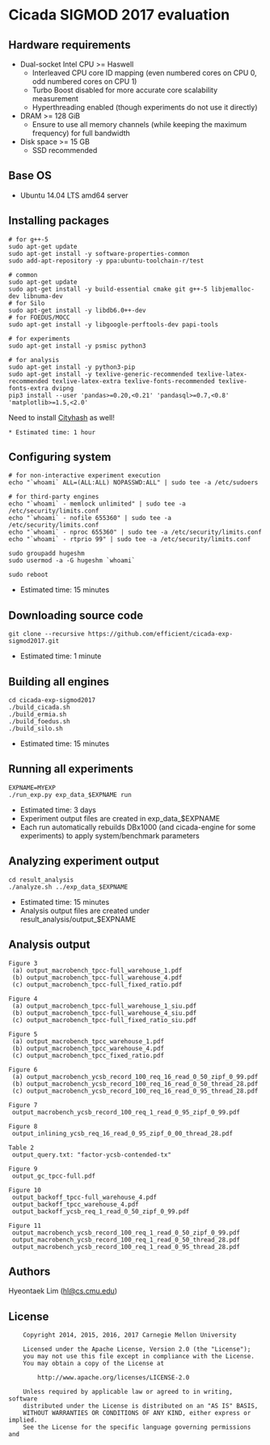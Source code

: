 Cicada SIGMOD 2017 evaluation
=============================

Hardware requirements
---------------------

 * Dual-socket Intel CPU >= Haswell
   * Interleaved CPU core ID mapping (even numbered cores on CPU 0, odd numbered cores on CPU 1)
   * Turbo Boost disabled for more accurate core scalability measurement
   * Hyperthreading enabled (though experiments do not use it directly)
 * DRAM >= 128 GiB
   * Ensure to use all memory channels (while keeping the maximum frequency) for full bandwidth
 * Disk space >= 15 GB
   * SSD recommended

Base OS
-------

 * Ubuntu 14.04 LTS amd64 server

Installing packages
-------------------

	# for g++-5
	sudo apt-get update
	sudo apt-get install -y software-properties-common
	sudo add-apt-repository -y ppa:ubuntu-toolchain-r/test

	# common
	sudo apt-get update
	sudo apt-get install -y build-essential cmake git g++-5 libjemalloc-dev libnuma-dev
	# for Silo
	sudo apt-get install -y libdb6.0++-dev
	# for FOEDUS/MOCC
	sudo apt-get install -y libgoogle-perftools-dev papi-tools

	# for experiments
	sudo apt-get install -y psmisc python3

	# for analysis
	sudo apt-get install -y python3-pip
	sudo apt-get install -y texlive-generic-recommended texlive-latex-recommended texlive-latex-extra texlive-fonts-recommended texlive-fonts-extra dvipng
	pip3 install --user 'pandas>=0.20,<0.21' 'pandasql>=0.7,<0.8' 'matplotlib>=1.5,<2.0'

Need to install [Cityhash](https://github.com/google/cityhash) as well!

	* Estimated time: 1 hour


Configuring system
------------------

	# for non-interactive experiment execution
	echo "`whoami` ALL=(ALL:ALL) NOPASSWD:ALL" | sudo tee -a /etc/sudoers

	# for third-party engines
	echo "`whoami` - memlock unlimited" | sudo tee -a /etc/security/limits.conf
	echo "`whoami` - nofile 655360" | sudo tee -a /etc/security/limits.conf
	echo "`whoami` - nproc 655360" | sudo tee -a /etc/security/limits.conf
	echo "`whoami` - rtprio 99" | sudo tee -a /etc/security/limits.conf

	sudo groupadd hugeshm
	sudo usermod -a -G hugeshm `whoami`

	sudo reboot

 * Estimated time: 15 minutes

Downloading source code
-----------------------

	git clone --recursive https://github.com/efficient/cicada-exp-sigmod2017.git

 * Estimated time: 1 minute

Building all engines
--------------------

	cd cicada-exp-sigmod2017
	./build_cicada.sh
	./build_ermia.sh
	./build_foedus.sh
	./build_silo.sh

 * Estimated time: 15 minutes

Running all experiments
-----------------------

	EXPNAME=MYEXP
	./run_exp.py exp_data_$EXPNAME run

 * Estimated time: 3 days
 * Experiment output files are created in exp\_data\_$EXPNAME
 * Each run automatically rebuilds DBx1000 (and cicada-engine for some experiments) to apply system/benchmark parameters

Analyzing experiment output
---------------------------

	cd result_analysis
	./analyze.sh ../exp_data_$EXPNAME

 * Estimated time: 15 minutes
 * Analysis output files are created under result\_analysis/output\_$EXPNAME

Analysis output
---------------

	Figure 3
	 (a) output_macrobench_tpcc-full_warehouse_1.pdf
	 (b) output_macrobench_tpcc-full_warehouse_4.pdf
	 (c) output_macrobench_tpcc-full_fixed_ratio.pdf

	Figure 4
	 (a) output_macrobench_tpcc-full_warehouse_1_siu.pdf
	 (b) output_macrobench_tpcc-full_warehouse_4_siu.pdf
	 (c) output_macrobench_tpcc-full_fixed_ratio_siu.pdf

	Figure 5
	 (a) output_macrobench_tpcc_warehouse_1.pdf
	 (b) output_macrobench_tpcc_warehouse_4.pdf
	 (c) output_macrobench_tpcc_fixed_ratio.pdf

	Figure 6
	 (a) output_macrobench_ycsb_record_100_req_16_read_0_50_zipf_0_99.pdf
	 (b) output_macrobench_ycsb_record_100_req_16_read_0_50_thread_28.pdf
	 (c) output_macrobench_ycsb_record_100_req_16_read_0_95_thread_28.pdf

	Figure 7
	 output_macrobench_ycsb_record_100_req_1_read_0_95_zipf_0_99.pdf

	Figure 8
	 output_inlining_ycsb_req_16_read_0_95_zipf_0_00_thread_28.pdf

	Table 2
	 output_query.txt: "factor-ycsb-contended-tx"

	Figure 9
	 output_gc_tpcc-full.pdf

	Figure 10
	 output_backoff_tpcc-full_warehouse_4.pdf
	 output_backoff_tpcc_warehouse_4.pdf
	 output_backoff_ycsb_req_1_read_0_50_zipf_0_99.pdf

	Figure 11
	 output_macrobench_ycsb_record_100_req_1_read_0_50_zipf_0_99.pdf
	 output_macrobench_ycsb_record_100_req_1_read_0_50_thread_28.pdf
	 output_macrobench_ycsb_record_100_req_1_read_0_95_thread_28.pdf

Authors
-------

Hyeontaek Lim (hl@cs.cmu.edu)

License
-------

        Copyright 2014, 2015, 2016, 2017 Carnegie Mellon University

        Licensed under the Apache License, Version 2.0 (the "License");
        you may not use this file except in compliance with the License.
        You may obtain a copy of the License at

            http://www.apache.org/licenses/LICENSE-2.0

        Unless required by applicable law or agreed to in writing, software
        distributed under the License is distributed on an "AS IS" BASIS,
        WITHOUT WARRANTIES OR CONDITIONS OF ANY KIND, either express or implied.
        See the License for the specific language governing permissions and

